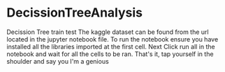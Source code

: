 # DecissionTreeAnalysis
Decission Tree train test 
The kaggle dataset can be found from the url located in the jupyter notebook file.
To run the notebook ensure you have installed all the libraries imported at the first cell.
Next Click run all in the notebook and wait for all the cells to be ran.
That's it, tap yourself in the shoulder and say you I'm a genious
